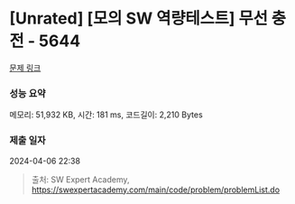 # [Unrated] [모의 SW 역량테스트] 무선 충전 - 5644 

[문제 링크](https://swexpertacademy.com/main/code/problem/problemDetail.do?contestProbId=AWXRDL1aeugDFAUo) 

### 성능 요약

메모리: 51,932 KB, 시간: 181 ms, 코드길이: 2,210 Bytes

### 제출 일자

2024-04-06 22:38



> 출처: SW Expert Academy, https://swexpertacademy.com/main/code/problem/problemList.do